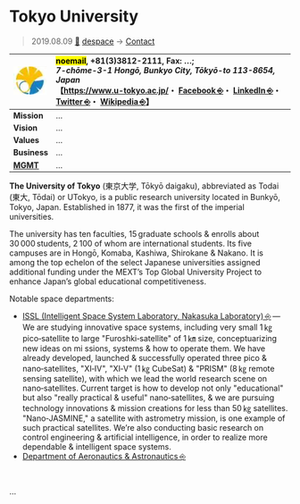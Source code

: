 # Tokyo University
> 2019.08.09 [🚀](../../index/index.md) [despace](../index.md) → [Contact](../contact.md)

|[![](../f/contact/t/tokyo_univ_logo1_thumb.webp)](../f/contact/t/tokyo_univ_logo1.webp)|<mark>noemail</mark>, +81(3)3812-2111, Fax: …;<br> *7-chōme-3-1 Hongō, Bunkyo City, Tōkyō-to 113-8654, Japan*<br> 【<https://www.u-tokyo.ac.jp/>・ [Facebook ⎆](https://www.facebook.com/UTokyo.News.en)・ [LinkedIn ⎆](https://www.linkedin.com/school/university-of-tokyo/)・ [Twitter ⎆](https://twitter.com/UTokyo_News_en)・ [Wikipedia ⎆](https://en.wikipedia.org/wiki/University_of_Tokyo)】|
|:-|:-|
|**Mission**|…|
|**Vision**|…|
|**Values**|…|
|**Business**|…|
|**[MGMT](../mgmt.md)**|…|

**The University of Tokyo** (東京大学, Tōkyō daigaku), abbreviated as Todai (東大, Tōdai) or UTokyo, is a public research university located in Bunkyō, Tokyo, Japan. Established in 1877, it was the first of the imperial universities.

The university has ten faculties, 15 graduate schools & enrolls about 30 000 students, 2 100 of whom are international students. Its five campuses are in Hongō, Komaba, Kashiwa, Shirokane & Nakano. It is among the top echelon of the select Japanese universities assigned additional funding under the MEXT’s Top Global University Project to enhance Japan’s global educational competitiveness.

Notable space departments:

   - [ISSL (Intelligent Space System Laboratory, Nakasuka Laboratory) ⎆](https://www.space.t.u-tokyo.ac.jp/nlab/index_e.html) — We are studying innovative space systems, including very small 1 ㎏ pico‑satellite to large "Furoshki‑satellite" of 1 ㎞ size, conceptuarizing new ideas on mi ssions, systems & how to operate them. We have already developed, launched & successfully operated three pico & nano‑satellites, "XI‑IV", "XI‑V" (1 ㎏ CubeSat) & "PRISM" (8 ㎏ remote sensing satellite), with which we lead the world research scene on nano‑satellites. Current target is how to develop not only "educational" but also "really practical & useful" nano‑satellites, & we are pursuing technology innovations & mission creations for less than 50 ㎏ satellites. "Nano‑JASMINE," a satellite with astrometry mission, is one example of such practical satellites. We’re also conducting basic research on control engineering & artificial intelligence, in order to realize more dependable & intelligent space systems.
   - [Department of Aeronautics & Astronautics ⎆](http://www.aerospace.t.u-tokyo.ac.jp/english/)

<p style="page-break-after:always"> </p>

…
